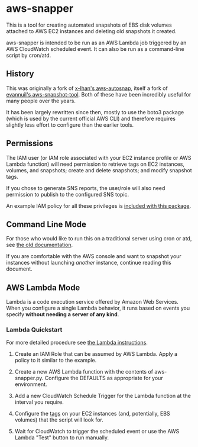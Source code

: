 # aws-snapper

This is a tool for creating automated snapshots of EBS disk volumes
attached to AWS EC2 instances and deleting old snapshots it created.

aws-snapper is intended to be run as an AWS Lambda job triggered by
an AWS CloudWatch scheduled event. It can also be run as a
command-line script by cron/atd.

## History

This was originally a fork of [x-lhan's aws-autosnap](https://github.com/x-lhan/aws-autosnap), itself a
fork of [evannuil's aws-snapshot-tool](https://github.com/evannuil/aws-snapshot-tool).
Both of these have been incredibly useful for many people over the years.

It has been largely rewritten since then, mostly to use the boto3
package (which is used by the current official AWS CLI) and therefore
requires slightly less effort to configure than the earlier tools.

## Permissions

The IAM user (or IAM role associated with your EC2 instance
profile or AWS Lambda function) will need permission to retrieve
tags on EC2 instances, volumes, and snapshots; create and delete
snapshots; and modify snapshot tags.

If you chose to generate SNS reports, the user/role will also need
permission to publish to the configured SNS topic.

An example IAM policy for all these privileges is [included with
this package](iam.policy.json).

## Command Line Mode

For those who would like to run this on a traditional server using
cron or atd, see [the old documentation](COMMANDLINE.md).

If you are comfortable with the AWS console and want to snapshot
your instances without launching *another* instance, continue
reading this document.

## AWS Lambda Mode

Lambda is a code execution service offered by Amazon Web Services.
When you configure a single Lambda behavior, it runs based on events
you specify **without needing a server of any kind**.

### Lambda Quickstart

For more detailed procedure see [the Lambda instructions](LAMBDA.md).

1. Create an IAM Role that can be assumed by AWS Lambda. Apply
a policy to it similar to the example.

2. Create a new AWS Lambda function with the contents of
aws-snapper.py. Configure the DEFAULTS as appropriate for your
environment.

3. Add a new CloudWatch Schedule Trigger for the Lambda function
at the interval you require.

4. Configure the [tags](TAGS.md) on your EC2 instances (and,
potentially, EBS volumes) that the script will look for.

5. Wait for CloudWatch to trigger the scheduled event or use the
AWS Lambda "Test" button to run manually.
